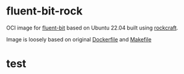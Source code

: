 # fluent-bit-rock
OCI image for [fluent-bit](https://github.com/fluent/fluent-bit) based on Ubuntu 22.04 built using [rockcraft](https://github.com/canonical/rockcraft). 

Image is loosely based on original [Dockerfile](https://github.com/fluent/fluent-bit/blob/master/dockerfiles/Dockerfile)
 and  [Makefile](https://github.com/fluent/fluent-bit/tree/master/cmake)

# test
